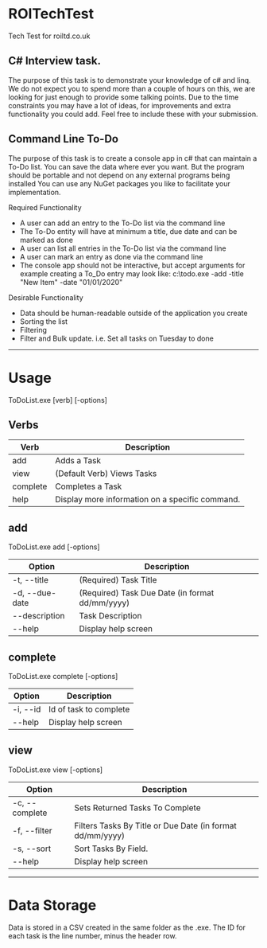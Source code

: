 # ROITechTest
Tech Test for roiltd.co.uk


C# Interview task.
----------------

The purpose of this task is to
demonstrate your knowledge of c# and linq. We do not expect you to spend
more than a couple of hours on this, we are looking for just enough to
provide some talking points.
Due
to the time constraints you may have a lot of ideas, for improvements
and extra functionality you could add. Feel free to include these with
your submission.

Command Line To-Do
----------------
The purpose of this task is to create a console app in c# that can maintain a To-Do list.
You
can save the data where ever you want. But the program should be
portable and not depend on any external programs being installed
You can use any NuGet packages you like to facilitate your implementation.

Required Functionality
* A user can add an entry to the To-Do list via the command line
* The To-Do entity will have at minimum a title, due date and can be marked as done
* A user can list all entries in the To-Do list via the command line
* A user can mark an entry as done via the command line
* The console app should not be interactive, but accept arguments for example creating a To_Do entry may look like:
     c:\todo.exe -add -title "New Item" -date "01/01/2020"

Desirable Functionality
* Data should be human-readable outside of the application you create
* Sorting the list
* Filtering
* Filter and Bulk update.  i.e. Set all tasks on Tuesday to done

-------------------------

# Usage

ToDoList.exe [verb] [-options]

Verbs
----------------

Verb | Description
------------ | -------------
add | Adds a Task
view | (Default Verb) Views Tasks
complete | Completes a Task
help | Display more information on a specific command.


add
----------------

ToDoList.exe add [-options]

Option | Description
------------ | -------------
  -t, --title | (Required) Task Title
  -d, --due-date | (Required) Task Due Date (in format dd/mm/yyyy)
  --description | Task Description
  --help | Display help screen
  
  
complete
----------------

ToDoList.exe complete [-options]

Option | Description
------------ | -------------
  -i, --id | Id of task to complete
  --help | Display help screen

view
----------------

ToDoList.exe view [-options]

Option | Description
------------ | -------------
  -c, --complete | Sets Returned Tasks To Complete
  -f, --filter | Filters Tasks By Title or Due Date (in format dd/mm/yyyy)
  -s, --sort | Sort Tasks By Field.
  --help | Display help screen

-------------------------

# Data Storage

Data is stored in a CSV created in the same folder as the .exe. The ID for each task is the line number, minus the header row.
